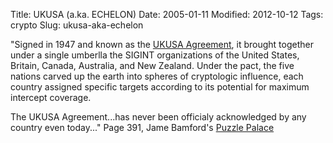 Title: UKUSA (a.ka. ECHELON)
Date: 2005-01-11
Modified: 2012-10-12
Tags: crypto
Slug: ukusa-aka-echelon

"Signed in 1947 and known as the <a href="http://www.google.com/search?hl=en&q=ukusa&btnG=Google+Search" >UKUSA Agreement</a>, it brought together under a single umberlla the SIGINT organizations of the United States, Britain, Canada, Australia, and New Zealand. Under the pact, the five nations carved up the earth into spheres of cryptologic influence, each country assigned specific targets according to its potential for maximum intercept coverage.

The UKUSA Agreement...has never been officialy acknowledged by any country even today..."
Page 391, Jame Bamford's <a href="http://www.amazon.com/exec/obidos/tg/detail/-/0140067485/qid=1105418627/sr=8-1/ref=sr_8_xs_ap_i1_xgl14/103-5319694-8982254?v=glance&s=books&n=507846" >Puzzle Palace</a>
